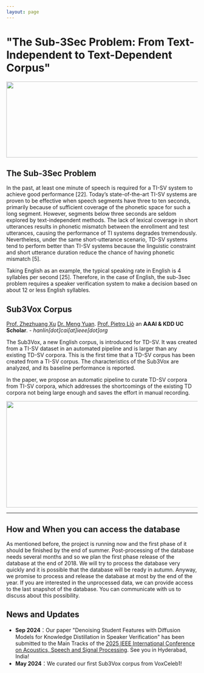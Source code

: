 ```yaml
---
layout: page
---
```

# "The Sub-3Sec Problem: From Text-Independent to Text-Dependent Corpus"

<img src="https://slash1028.github.io/Sub3Vox/Image/Paper_title.png" class="floatpic" width="600" height="200">

## The Sub-3Sec Problem

In the past, at least one minute of speech is required for a TI-SV system to achieve good performance [22]. Today’s state-of-the-art TI-SV systems are proven to be effective when speech segments have three to ten seconds, primarily because of sufficient coverage of the phonetic space for such a long segment. However, segments below three seconds are seldom explored by text-independent methods. The lack of lexical coverage in short utterances results in phonetic mismatch between the enrollment and test utterances, causing the performance of TI systems degrades tremendously. Nevertheless, under the same short-utterance scenario, TD-SV systems tend to perform better than TI-SV systems because the linguistic constraint and short utterance duration reduce the chance of having phonetic mismatch [5].

Taking English as an example, the typical speaking rate in English is 4 syllables per second [25]. Therefore, in the case of English, the sub-3sec problem requires a speaker verification system to make a decision based on about 12 or less English syllables.

## Sub3Vox Corpus

[Prof. Zhezhuang Xu](https://www.researchgate.net/profile/Zhezhuang-Xu) [Dr. Meng Yuan](https://www.researchgate.net/profile/Meng-Yuan-4). [Prof. Pietro Liò](https://www.cl.cam.ac.uk/~pl219/)  an **AAAI & KDD UC Scholar**. - *hanlin[dot]cai[at]ieee[dot]org*

 The Sub3Vox, a new English corpus, is introduced for TD-SV. It was created from a TI-SV dataset in an automated pipeline and is larger than any existing TD-SV corpora. This is the first time that a TD-SV corpus has been created from a TI-SV corpus. The characteristics of the Sub3Vox are analyzed, and its baseline performance is reported.

  In the paper, we propose an automatic pipeline to curate TD-SV corpora from TI-SV corpora, which addresses the shortcomings of the existing TD corpora not being large enough and saves the effort in manual recording.

<img src="https://slash1028.github.io/Sub3Vox/Image/overall.png" class="floatpic" width="600" height="280">

---

## How and When you can access the database

As mentioned before, the project is running now and the first phase of it should be finished by the end of summer. Post-processing of the database needs several months and so we plan the first phase release of the database at the end of 2018. We will try to process the database very quickly and it is possible that the database will be ready in autumn. Anyway, we promise to process and release the database at most by the end of the year. If you are interested in the unprocessed data, we can provide access to the last snapshot of the database. You can communicate with us to discuss about this possibility.

## News and Updates

- **Sep 2024**：Our paper "Denoising Student Features with Diffusion Models for Knowledge Distillation in Speaker Verification" has been submitted to the Main Tracks of the [2025 IEEE International Conference on Acoustics, Speech and Signal Processing](https://2025.ieeeicassp.org/). See you in Hyderabad, India!
- **May 2024**：We curated our first Sub3Vox corpus from VoxCeleb1!
